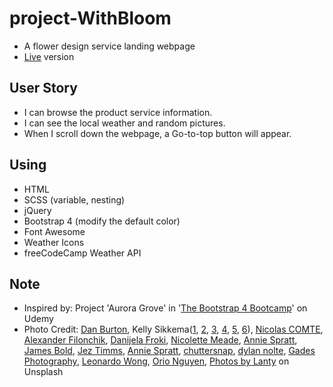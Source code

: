 # project-WithBloom
* A flower design service landing webpage
* [Live](https://pocoapocochen.github.io/project-WithBloom/) version

## User Story
* I can browse the product service information.
* I can see the local weather and random pictures.
* When I scroll down the webpage, a Go-to-top button will appear.

## Using
* HTML
* SCSS (variable, nesting)
* jQuery
* Bootstrap 4 (modify the default color)
* Font Awesome
* Weather Icons
* freeCodeCamp Weather API

## Note
* Inspired by: Project 'Aurora Grove' in '[The Bootstrap 4 Bootcamp](https://www.udemy.com/bootstrap-4-bootcamp/)' on Udemy
* Photo Credit: [Dan Burton](https://unsplash.com/photos/tAJpROubChM), Kelly Sikkema([1](https://unsplash.com/photos/WUBsfed8AhI), [2](https://unsplash.com/photos/9hbxFcbFGV0), [3](https://unsplash.com/photos/X-G5WtmdkAY), [4](https://unsplash.com/photos/2_j80QBSTZA), [5](https://unsplash.com/photos/nHZhr0tPjJc), [6](https://unsplash.com/photos/6aXvprBTQnA)), [Nicolas COMTE](https://unsplash.com/photos/EMxdpGhL5dw), [Alexander Filonchik](https://unsplash.com/photos/Q5Qe0WI66_4), [Danijela Froki](https://unsplash.com/photos/ERnM_ypUjuw), [Nicolette Meade](https://unsplash.com/photos/RL3F99l0XYE), [Annie Spratt](https://unsplash.com/photos/OthPgcYCHfc), [James Bold](https://unsplash.com/photos/MN_6PFn906I), [Jez Timms](https://unsplash.com/photos/dAmsJyJuR_8), [Annie Spratt](https://unsplash.com/photos/KQ6sO8m1ZDE), [chuttersnap](https://unsplash.com/photos/Y6-PMTYXry8), [dylan nolte](https://unsplash.com/photos/d0ZFjfvd6YA), [Gades Photography](https://unsplash.com/photos/x40Q9jrEVT0), [Leonardo Wong](https://unsplash.com/photos/7pGehyH7o64), [Orio Nguyen](https://unsplash.com/photos/pTrHHGrxeOE), [Photos by Lanty](https://unsplash.com/photos/O38Id_cyV4M) on Unsplash


















